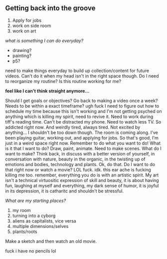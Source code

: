 ## Getting back into the groove

1. Apply for jobs
1. work on side room
1. work on art

_what is something I can do everyday?_

- drawing?
- painting?
- p5?

need to make things everyday to build up collection/content for future videos. Can't do it when my head isn't in the right space though. Do I need to reorganize my routine? Is this routine working for me? 

**feel like I can't think straight anymore...**

Should I get goals or objectives? Go back to making a video once a week? Needs to be within a exact timeframe? ugh fuck I need to figure out how to schedule my time because this isn't working and I'm not getting psyched on anything which is killing my spirit, need to revive it. Need to work during tiff's reading time. Can't be distracted my phone. Need to watch less TV. So addicted right now. And weirdly tired, always tired. Not excited by anything... I shouldn't be too down though. The room is coming along. I've been playing guitar, working out, and applying for jobs. So that's good, I'm just in a weird space right now. Remember to do what you want to do! What is it that I want to do? Draw, paint, animate. Need to make scenes. What do I want to make? Think back, in discuss with a better version of yourself, in conversation with nature, beauty in the organic, in the twisting up of emotions and bodies, technology and plants. Ok, do that. Do I want to do that right now or watch a movie? LOL fuck. idk. this ear ache is fucking killing me too. remember, everything you do is with an artistic spirit. My art isn't a technical virtuositic expression of skill and beauty, it is about having fun, laughing at myself and everything, my dark sense of humor, it is joyful in its depression, it is catharitc and shouldn't be stressful. 

_What are my starting places?_

1. my room
1. turning into a cyborg
1. aliens as capitalists, vice versa
1. multiple dimensions/selves
1. plants/roots

Make a sketch and then watch an old movie. 

fuck i have no pencils lol


